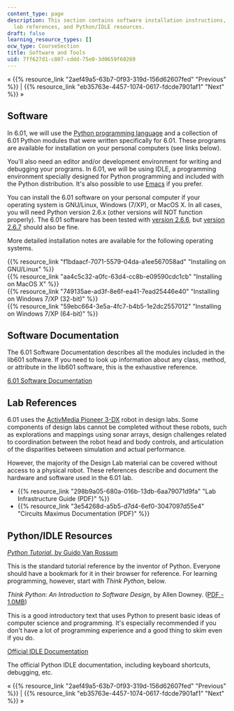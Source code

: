 ```yaml
---
content_type: page
description: This section contains software installation instructions, software documentation,
  lab references, and Python/IDLE resources.
draft: false
learning_resource_types: []
ocw_type: CourseSection
title: Software and Tools
uid: 7ff627d1-c807-cddd-75e0-3d0659f60269
---
```

« {{% resource_link "2aef49a5-63b7-0f93-319d-156d62607fed" "Previous" %}} | {{% resource_link "eb35763e-4457-1074-0617-fdcde7901af1" "Next" %}} »

## Software

In 6.01, we will use the [Python programming language](http://python.org/) and a collection of 6.01 Python modules that were written specifically for 6.01. These programs are available for installation on your personal computers (see links below).

You'll also need an editor and/or development environment for writing and debugging your programs. In 6.01, we will be using IDLE, a programming environment specially designed for Python programming and included with the Python distribution. It's also possible to use [Emacs](http://www.gnu.org/software/emacs/) if you prefer.

You can install the 6.01 software on your personal computer if your operating system is GNU/Linux, Windows (7/XP), or MacOS X. In all cases, you will need Python version 2.6.x (other versions will NOT function properly). The 6.01 software has been tested with [version 2.6.6](http://www.python.org/download/releases/2.6.6/), but [version 2.6.7](http://www.python.org/download/releases/2.6.7/) should also be fine.

More detailed installation notes are available for the following operating systems.

{{% resource_link "f1bdaacf-7071-5579-04da-a1ee567058ad" "Installing on GNU/Linux" %}}    
{{% resource_link "aa4c5c32-a0fc-63d4-cc8b-e09590cdc1cb" "Installing on MacOS X" %}}    
{{% resource_link "749135ae-ad3f-8e6f-ea41-7ead25446e40" "Installing on Windows 7/XP (32-bit)" %}}    
{{% resource_link "59ebc664-3e5a-4fc7-b4b5-1e2dc2557012" "Installing on Windows 7/XP (64-bit)" %}}

## Software Documentation

The 6.01 Software Documentation describes all the modules included in the lib601 software. If you need to look up information about any class, method, or attribute in the lib601 software, this is the exhaustive reference.

[6.01 Software Documentation](/ans7870/6/6.01sc/documentation/index.html)

## Lab References

6.01 uses the [ActivMedia Pioneer 3-DX](https://robots.ros.org/pioneer-3-dx/) robot in design labs. Some components of design labs cannot be completed without these robots, such as explorations and mappings using sonar arrays, design challenges related to coordination between the robot head and body controls, and articulation of the disparities between simulation and actual performance.

However, the majority of the Design Lab material can be covered without access to a physical robot. These references describe and document the hardware and software used in the 6.01 lab.

- {{% resource_link "298b9a05-680a-016b-13db-6aa79071d9fa" "Lab Infrastructure Guide (PDF)" %}}
- {{% resource_link "3e54268d-a5b5-d7d4-6ef0-3047097d55e4" "Circuits Maximus Documentation (PDF)" %}}

## Python/IDLE Resources

[*Python Tutorial*, by Guido Van Rossum](https://docs.python.org/3/tutorial/index.html)

This is the standard tutorial reference by the inventor of Python. Everyone should have a bookmark for it in their browser for reference. For learning programming, however, start with *Think Python*, below.

*Think Python: An Introduction to Software Design*, by Allen Downey. ([PDF - 1.0MB](http://www.greenteapress.com/thinkpython/thinkpython.pdf))

This is a good introductory text that uses Python to present basic ideas of computer science and programming. It's especially recommended if you don't have a lot of programming experience and a good thing to skim even if you do.

[Official IDLE Documentation](https://docs.python.org/3/library/idle.html)

The official Python IDLE documentation, including keyboard shortcuts, debugging, etc.

« {{% resource_link "2aef49a5-63b7-0f93-319d-156d62607fed" "Previous" %}} | {{% resource_link "eb35763e-4457-1074-0617-fdcde7901af1" "Next" %}} »